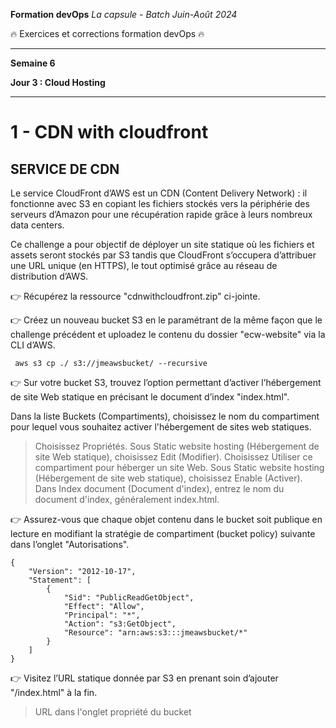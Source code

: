 **Formation devOps**
_La capsule - Batch Juin-Août 2024_

:fire: Exercices et corrections formation devOps :fire:

---

**Semaine 6**

**Jour 3 : Cloud Hosting**

---

# 1 - CDN with cloudfront

## SERVICE DE CDN

Le service CloudFront d’AWS est un CDN (Content Delivery Network) : il fonctionne avec S3 en copiant les fichiers stockés vers 
la périphérie des serveurs d’Amazon pour une récupération rapide grâce à leurs nombreux data centers.

Ce challenge a pour objectif de déployer un site statique où les fichiers et assets seront stockés par S3 tandis que CloudFront 
s’occupera d’attribuer une URL unique (en HTTPS), le tout optimisé grâce au réseau de distribution d’AWS.

👉 Récupérez la ressource "cdnwithcloudfront.zip" ci-jointe.

 👉 Créez un nouveau bucket S3 en le paramétrant de la même façon que le challenge précédent et uploadez le contenu du dossier "ecw-website" via la CLI d’AWS.

```
 aws s3 cp ./ s3://jmeawsbucket/ --recursive
```

 👉 Sur votre bucket S3, trouvez l’option permettant d’activer l’hébergement de site Web statique en précisant le document d’index "index.html".

 

Dans la liste Buckets (Compartiments), choisissez le nom du compartiment pour lequel vous souhaitez activer l'hébergement de sites web statiques.

> Choisissez Propriétés.
> Sous Static website hosting (Hébergement de site Web statique), choisissez Edit (Modifier).
> Choisissez Utiliser ce compartiment pour héberger un site Web.
> Sous Static website hosting (Hébergement de site web statique), choisissez Enable (Activer).
> Dans Index document (Document d'index), entrez le nom du document d'index, généralement index.html. 

 👉 Assurez-vous que chaque objet contenu dans le bucket soit publique en lecture en modifiant la stratégie de compartiment (bucket policy) suivante dans l’onglet "Autorisations".

```
{
    "Version": "2012-10-17",
    "Statement": [
        {
            "Sid": "PublicReadGetObject",
            "Effect": "Allow",
            "Principal": "*",
            "Action": "s3:GetObject",
            "Resource": "arn:aws:s3:::jmeawsbucket/*"
        }
    ]
}
```

 👉 Visitez l’URL statique donnée par S3 en prenant soin d’ajouter "/index.html" à la fin.

> URL dans l'onglet propriété du bucket
